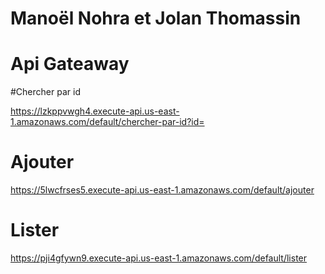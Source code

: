 # Manoël Nohra et Jolan Thomassin

# Api Gateaway 
#Chercher par id

https://lzkppvwgh4.execute-api.us-east-1.amazonaws.com/default/chercher-par-id?id=

# Ajouter

https://5lwcfrses5.execute-api.us-east-1.amazonaws.com/default/ajouter

# Lister

https://pji4gfywn9.execute-api.us-east-1.amazonaws.com/default/lister
